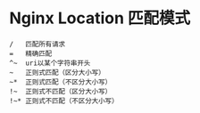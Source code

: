 # Nginx Location 匹配模式

```
/   匹配所有请求
=   精确匹配
^~  uri以某个字符串开头
~   正则式匹配（区分大小写）
~*  正则式匹配（不区分大小写）
!~  正则式不匹配（区分大小写）
!~* 正则式不匹配（不区分大小写）
```
